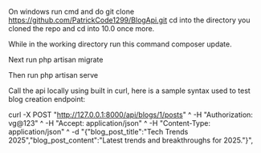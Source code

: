 On windows run cmd and do git clone https://github.com/PatrickCode1299/BlogApi.git  cd into the directory you cloned the repo and cd into 10.0 once more.

While in the working directory run this command composer update.

Next run php artisan migrate

Then run php artisan serve

Call the api locally using built in curl, here is a sample syntax used to test blog creation endpoint: 

curl -X POST "http://127.0.0.1:8000/api/blogs/1/posts" ^
-H "Authorization: vg@123" ^
-H "Accept: application/json" ^
-H "Content-Type: application/json" ^
-d "{\"blog_post_title\":\"Tech Trends 2025\",\"blog_post_content\":\"Latest  trends and breakthroughs for 2025.\"}", 
